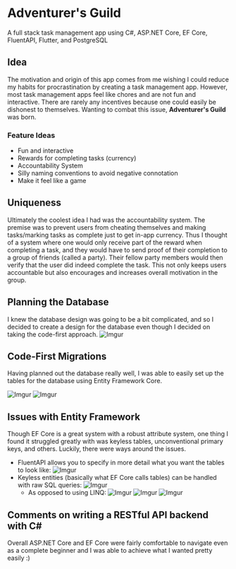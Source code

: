 # Adventurer's Guild
A full stack task management app using C#, ASP.NET Core, EF Core, FluentAPI, Flutter, and PostgreSQL

## Idea
The motivation and origin of this app comes from me wishing I could reduce my habits for procrastination by creating a task management app. However, most task management apps feel like chores and are not fun and interactive. There are rarely any incentives because one could easily be dishonest to themselves. Wanting to combat this issue,  **Adventurer's Guild** was born.

### Feature Ideas
* Fun and interactive
* Rewards for completing tasks (currency)
* Accountability System
* Silly naming conventions to avoid negative connotation
* Make it feel like a game

## Uniqueness
Ultimately the coolest idea I had was the accountability system. The premise was to prevent users from cheating themselves and making tasks/marking tasks as complete just to get in-app currency. Thus I thought of a system where one would only receive part of the reward when completing a task, and they would have to send proof of their completion to a group of friends (called a party). Their fellow party members would then verify that the user did indeed complete the task. This not only keeps users accountable but also encourages and increases overall motivation in the group.

## Planning the Database
I knew the database design was going to be a bit complicated, and so I decided to create a design for the database even though I decided on taking the code-first approach.
![Imgur](https://i.imgur.com/kbuHwoJ.png "Database Design")

## Code-First Migrations
Having planned out the database really well, I was able to easily set up the tables for the database using Entity Framework Core.

![Imgur](https://i.imgur.com/zJWDb9J.png "Code-First Tables")
![Imgur](https://i.imgur.com/1IxROaJ.png "Example Model")

## Issues with Entity Framework
Though EF Core is a great system with a robust attribute system, one thing I found it struggled greatly with was keyless tables, unconventional primary keys, and others. Luckily, there were ways around the issues.

* FluentAPI allows you to specify in more detail what you want the tables to look like:
  ![Imgur](https://i.imgur.com/j9SrIrH.png)
* Keyless entities (basically what EF Core calls tables) can be handled with raw SQL queries:
  ![Imgur](https://i.imgur.com/VMrOANV.png)
  * As opposed to using LINQ:
  ![Imgur](https://i.imgur.com/b9yEi1m.png)
  ![Imgur](https://i.imgur.com/owbLhuY.png)
  ![Imgur](https://i.imgur.com/e2AP6QQ.png)

## Comments on writing a RESTful API backend with C#
Overall ASP.NET Core and EF Core were fairly comfortable to navigate even as a complete beginner and I was able to achieve what I wanted pretty easily :)
